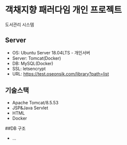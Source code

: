 # 객채지향 패러다임 개인 프로젝트
도서관리 시스템
## Server
- OS: Ubuntu Server 18.04LTS - 개인서버
- Server: Tomcat(Docker)
- DB: MySQL(Docker)
- SSL: letsencrypt
- URL: https://test.oseonsik.com/library?path=list

## 기술스택
- Apache Tomcat/8.5.53
- JSP&Java Servlet
- HTML
- Docker

##DB 구조
- ...